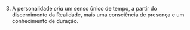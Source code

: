 ﻿3. A personalidade *cria* um senso único de tempo, a partir do discernimento da Realidade, mais uma consciência de presença e um conhecimento de duração.
